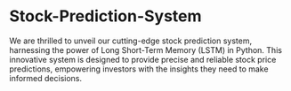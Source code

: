 # Stock-Prediction-System
We are thrilled to unveil our cutting-edge stock prediction system, harnessing the power of Long Short-Term Memory (LSTM)  in Python. This innovative system is designed to provide precise and reliable stock price predictions, empowering investors with the insights they need to make informed decisions.
